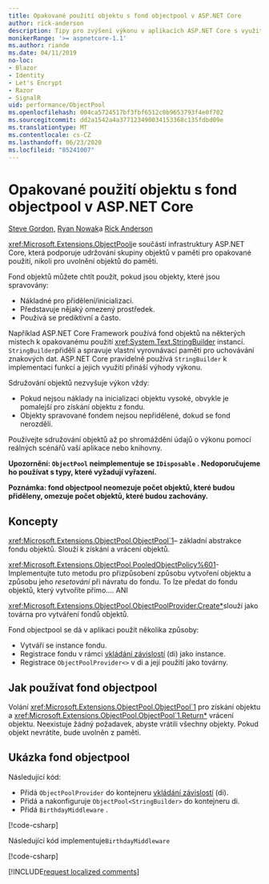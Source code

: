 ```yaml
---
title: Opakované použití objektu s fond objectpool v ASP.NET Core
author: rick-anderson
description: Tipy pro zvýšení výkonu v aplikacích ASP.NET Core s využitím fond objectpool.
monikerRange: '>= aspnetcore-1.1'
ms.author: riande
ms.date: 04/11/2019
no-loc:
- Blazor
- Identity
- Let's Encrypt
- Razor
- SignalR
uid: performance/ObjectPool
ms.openlocfilehash: 004ca5724517bf3fbf6512c0b9653793f4e0f702
ms.sourcegitcommit: dd2a1542a4a377123490034153368c135fdbd09e
ms.translationtype: MT
ms.contentlocale: cs-CZ
ms.lasthandoff: 06/23/2020
ms.locfileid: "85241007"
---
```

# <a name="object-reuse-with-objectpool-in-aspnet-core"></a>Opakované použití objektu s fond objectpool v ASP.NET Core

[Steve Gordon](https://twitter.com/stevejgordon), [Ryan Nowak](https://github.com/rynowak)a [Rick Anderson](https://twitter.com/RickAndMSFT)

<xref:Microsoft.Extensions.ObjectPool>je součástí infrastruktury ASP.NET Core, která podporuje udržování skupiny objektů v paměti pro opakované použití, nikoli pro uvolnění objektů do paměti.

Fond objektů můžete chtít použít, pokud jsou objekty, které jsou spravovány:

- Nákladné pro přidělení/inicializaci.
- Představuje nějaký omezený prostředek.
- Používá se prediktivní a často.

Například ASP.NET Core Framework používá fond objektů na některých místech k opakovanému použití <xref:System.Text.StringBuilder> instancí. `StringBuilder`přidělí a spravuje vlastní vyrovnávací paměti pro uchovávání znakových dat. ASP.NET Core pravidelně používá `StringBuilder` k implementaci funkcí a jejich využití přináší výhody výkonu.

Sdružování objektů nezvyšuje výkon vždy:

- Pokud nejsou náklady na inicializaci objektu vysoké, obvykle je pomalejší pro získání objektu z fondu.
- Objekty spravované fondem nejsou nepřidělené, dokud se fond nerozdělí.

Používejte sdružování objektů až po shromáždění údajů o výkonu pomocí reálných scénářů vaší aplikace nebo knihovny.

**Upozornění: `ObjectPool` neimplementuje se `IDisposable` . Nedoporučujeme ho používat s typy, které vyžadují vyřazení.**

**Poznámka: fond objectpool neomezuje počet objektů, které budou přiděleny, omezuje počet objektů, které budou zachovány.**

## <a name="concepts"></a>Koncepty

<xref:Microsoft.Extensions.ObjectPool.ObjectPool`1>– základní abstrakce fondu objektů. Slouží k získání a vrácení objektů.

<xref:Microsoft.Extensions.ObjectPool.PooledObjectPolicy%601>-Implementujte tuto metodu pro přizpůsobení způsobu vytvoření objektu a způsobu jeho *resetování* při návratu do fondu. To lze předat do fondu objektů, který vytvoříte přímo.... ANI

<xref:Microsoft.Extensions.ObjectPool.ObjectPoolProvider.Create*>slouží jako továrna pro vytváření fondů objektů.
<!-- REview, there is no ObjectPoolProvider<T> -->

Fond objectpool se dá v aplikaci použít několika způsoby:

* Vytváří se instance fondu.
* Registrace fondu v rámci [vkládání závislostí](xref:fundamentals/dependency-injection) (di) jako instance.
* Registrace `ObjectPoolProvider<>` v di a její použití jako továrny.

## <a name="how-to-use-objectpool"></a>Jak používat fond objectpool

Volání <xref:Microsoft.Extensions.ObjectPool.ObjectPool`1> pro získání objektu a <xref:Microsoft.Extensions.ObjectPool.ObjectPool`1.Return*> vrácení objektu.  Neexistuje žádný požadavek, abyste vrátili všechny objekty. Pokud objekt nevrátíte, bude uvolněn z paměti.

## <a name="objectpool-sample"></a>Ukázka fond objectpool

Následující kód:

* Přidá `ObjectPoolProvider` do kontejneru [vkládání závislostí](xref:fundamentals/dependency-injection) (di).
* Přidá a nakonfiguruje `ObjectPool<StringBuilder>` do kontejneru di.
* Přidá `BirthdayMiddleware` .

[!code-csharp[](ObjectPool/ObjectPoolSample/Startup.cs?name=snippet)]

Následující kód implementuje`BirthdayMiddleware`

[!code-csharp[](ObjectPool/ObjectPoolSample/BirthdayMiddleware.cs?name=snippet)]

[!INCLUDE[request localized comments](~/includes/code-comments-loc.md)]

